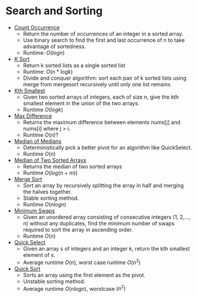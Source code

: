 # Search and Sorting

* [Count Occurrence](countOccurrence.py)
	* Return the number of occurrences of an integer in a sorted array.
	* Use binary search to find the first and last occurrence of n to take advantage of sortedness.
	* Runtime: $O(logn)$
* [K Sort](k_sort.py)
	* Return k sorted lists as a single sorted list
	* Runtime: $O(n * logk)$
	* Divide and conquer algorithm: sort each pair of k sorted lists using merge from mergesort recursively until only one list remains
* [Kth Smallest](kth_smallest.py)
	* Given two sorted arrays of integers, each of size n, give the kth smallest element in the union of the two arrays.
	* Runtime $O(logk)$
* [Max Difference](maxDifference.py)
	* Returns the maximum difference between elements nums[j] and nums[i] where j > i.
	* Runtime $O(n)$?
* [Median of Medians](median_of_medians.py)
	* Deterministically pick a better pivot for an algorithm like QuickSelect.
	* Runtime $O(n)$
* [Median of Two Sorted Arrays](medianSortedArrays.py)
	* Returns the median of two sorted arrays
	* Runtime $O(log(n + m))$
* [Merge Sort](mergesort.py)
	* Sort an array by recursively splitting the array in half and merging the halves together.
	* Stable sorting method.
	* Runtime $O(nlogn)$
* [Minimum Swaps](minimumSwaps.py)
	* Given an unordered array consisting of consecutive integers (1, 2,..., n) without any duplicates, find the minimum number of swaps required to sort the array in ascending order.
	* Runtime $O(n)$
* [Quick Select](quickselect.py)
	* Given an array s of integers and an integer k, return the kth smallest element of s.
	* Average runtime $O(n)$, worst case runtime $O(n^2)$
* [Quick Sort](quicksort.py)
	* Sorts an array using the first element as the pivot.
	* Unstable sorting method.
	* Average runtime $O(nlogn)$, worstcase $(n^2)$